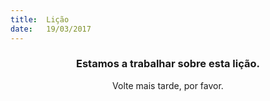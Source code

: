```yaml
---
title:  Lição
date:   19/03/2017
---
```


### <center>Estamos a trabalhar sobre esta lição.</center>
<center>Volte mais tarde, por favor.</center>